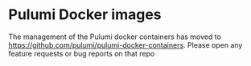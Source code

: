 # Pulumi Docker images

The management of the Pulumi docker containers has moved to <https://github.com/pulumi/pulumi-docker-containers>. Please open any feature requests or bug reports on that repo
